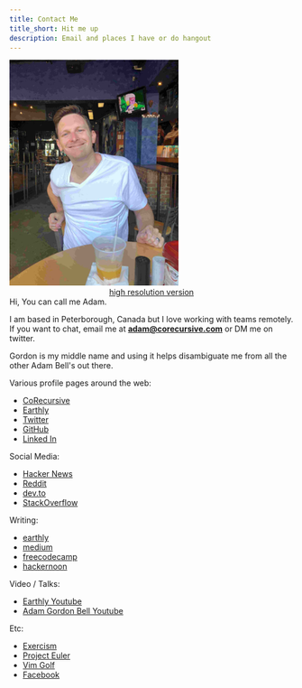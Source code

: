 ```yaml
---
title: Contact Me
title_short: Hit me up
description: Email and places I have or do hangout
---
```

<div class="row">
<div class="col-md-4">
<img src="/images/profiles/IMG_0447_web.jpg" height="400px" width="300px" alt="Adam Bell"><br/>
<center><a href="/images/profiles/IMG_0447.jpg">high resolution version</a></center>
</div>
<div class="col-md-8">
Hi, You can call me Adam.

I am based in Peterborough, Canada but I love working with teams remotely.  If you want to chat, email me at **[adam@corecursive.com](mailto:adam@corecursive.com)** or DM me on twitter. 

Gordon is my middle name and using it helps disambiguate me from all the other Adam Bell's out there.

Various profile pages around the web:

 * [CoRecursive](https://corecursive.com/)
 * [Earthly](https://earthly.dev/blog/authors/adam/)
 * [Twitter](https://twitter.com/adamgordonbell)
 * [GitHub](https://github.com/adamgordonbell/)
 * [Linked In](https://www.linkedin.com/in/adamgordonbell)

Social Media:

 * [Hacker News](https://news.ycombinator.com/user?id=adamgordonbell)
 * [Reddit](https://www.reddit.com/user/adamgordonbell)
 * [dev.to](https://dev.to/adamgordonbell)
 * [StackOverflow](http://stackoverflow.com/users/135202/adam)

Writing: 

 * [earthly](https://earthly.dev/blog/authors/adam/)
 * [medium](https://medium.com/@adamgordonbell)
 * [freecodecamp](https://www.freecodecamp.org/news/author/adam-gordon-bell/)
 * [hackernoon](https://hackernoon.com/u/adamgordonbell)

Video / Talks:

 * [Earthly Youtube](https://www.youtube.com/@EarthlyTech)
 * [Adam Gordon Bell Youtube](https://www.youtube.com/@AdamGordonBell)

Etc:

 * [Exercism](https://exercism.io/profiles/agbell)
 * [Project Euler](https://projecteuler.net/profile/agbell.png)
 * [Vim Golf](http://www.vimgolf.com/adamgbell)
 * [Facebook](https://www.facebook.com/AdamGordonBell)

 </div>
 </div>
